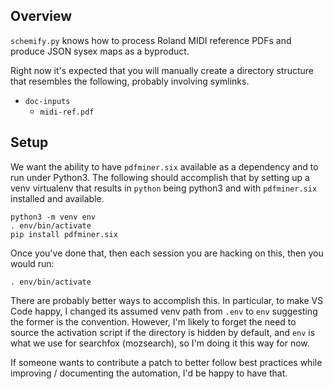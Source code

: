 ## Overview

`schemify.py` knows how to process Roland MIDI reference PDFs and produce JSON
sysex maps as a byproduct.

Right now it's expected that you will manually create a directory structure that
resembles the following, probably involving symlinks.
- `doc-inputs`
  - `midi-ref.pdf`

## Setup

We want the ability to have `pdfminer.six` available as a dependency and to run
under Python3.  The following should accomplish that by setting up a venv
virtualenv that results in `python` being python3 and with `pdfminer.six`
installed and available.

```shell
python3 -m venv env
. env/bin/activate
pip install pdfminer.six
```

Once you've done that, then each session you are hacking on this, then you would
run:
```
. env/bin/activate
```

There are probably better ways to accomplish this.  In particular, to make
VS Code happy, I changed its assumed venv path from `.env` to `env` suggesting
the former is the convention.  However, I'm likely to forget the need to source
the activation script if the directory is hidden by default, and `env` is what
we use for searchfox (mozsearch), so I'm doing it this way for now.

If someone wants to contribute a patch to better follow best practices while
improving / documenting the automation, I'd be happy to have that.